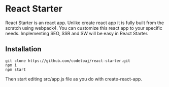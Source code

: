 # React Starter
React Starter is an react app. Unlike create react app it is fully built from the scratch using webpack4. You can customize this react app to your specific needs. Implementing SEO, SSR and SW will be easy in React Starter.

## Installation
```
git clone https://github.com/codetoaj/react-starter.git
npm i
npm start
```
Then start editing src/app.js file as you do with create-react-app.